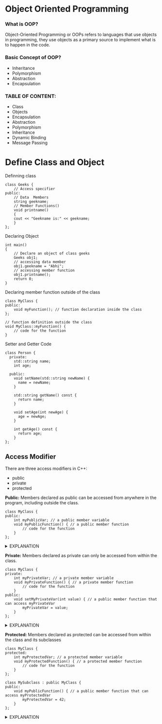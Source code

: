 # Object Oriented Programming

### What is OOP?
Object-Oriented Programming or OOPs refers to languages that use objects in programming, they use objects as a primary source to implement what is to happen in the code.

### Basic Concept of OOP?
- Inheritance 
- Polymorphism
- Abstraction
- Encapsulation

### TABLE OF CONTENT:
- Class
- Objects
- Encapsulation
- Abstraction
- Polymorphism
- Inheritance
- Dynamic Binding
- Message Passing

# Define Class and Object
Definning class
```
class Geeks {
    // Access specifier
public:
    // Data  Members
    string geekname;
    // Member Functions()
    void printname() 
    { 
    cout << "Geekname is:" << geekname; 
    }
};
```
Declaring Object 
```
int main()
{
    // Declare an object of class geeks
    Geeks obj1;
    // accessing data member
    obj1.geekname = "Abhi";
    // accessing member function
    obj1.printname();
    return 0;
}
```
Declaring member function outside of the class
```
class MyClass {
public:
    void myFunction(); // function declaration inside the class
};

// function definition outside the class
void MyClass::myFunction() {
    // code for the function
}
```

Setter and Getter Code
```
class Person {
  private:
    std::string name;
    int age;
  
  public:
    void setName(std::string newName) {
      name = newName;
    }
  
    std::string getName() const {
      return name;
    }
  
    void setAge(int newAge) {
      age = newAge;
    }
  
    int getAge() const {
      return age;
    }
};
```
## Access Modifier
There are three access modifiers in C++: 
- public
- private
- protected

**Public:** Members declared as public can be accessed from anywhere in the program, including outside the class.
```
class MyClass {
public:
    int myPublicVar; // a public member variable
    void myPublicFunction() { // a public member function
        // code for the function
    }
};
```
<details><summary>EXPLANATION</summary>
<p>
In this example, the myPublicVar member variable and myPublicFunction() member function are declared as public. This means that they can be accessed from anywhere in the program, including outside the class.
</p>
</details>

**Private:** Members declared as private can only be accessed from within the class. 
```
class MyClass {
private:
    int myPrivateVar; // a private member variable
    void myPrivateFunction() { // a private member function
        // code for the function
    }
public:
    void setMyPrivateVar(int value) { // a public member function that can access myPrivateVar
        myPrivateVar = value;
    }
};
```
<details><summary>EXPLANATION</summary>
<p>
In this example, the myPrivateVar member variable and myPrivateFunction() member function are declared as private. This means that they can only be accessed from within the class. However, the setMyPrivateVar() member function is declared as public, so it can be used to set the value of myPrivateVar from outside the class.
</p>
</details>

**Protected:** Members declared as protected can be accessed from within the class and its subclasses
```
class MyClass {
protected:
    int myProtectedVar; // a protected member variable
    void myProtectedFunction() { // a protected member function
        // code for the function
    }
};

class MySubclass : public MyClass {
public:
    void myPublicFunction() { // a public member function that can access myProtectedVar
        myProtectedVar = 42;
    }
};
```
<details><summary>EXPLANATION</summary>
<p>
In this example, the myProtectedVar member variable and myProtectedFunction() member function are declared as protected. This means that they can be accessed from within the class and its subclasses. The MySubclass subclass is derived from MyClass and declares a myPublicFunction() member function that can access myProtectedVar.
</p>
</details>

